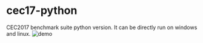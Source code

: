 ﻿# cec17-python
CEC2017 benchmark suite python version. It can be directly run on windows and linux.
![demo](https://github.com/oakboat/cec17-python/assets/27909321/d2a3fc23-3248-4413-92d8-0ec37cdb67f7)
